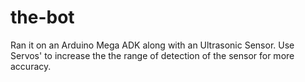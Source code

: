 # the-bot
Ran it on an Arduino Mega ADK along with an Ultrasonic Sensor.
Use Servos' to increase the the range of detection of the sensor for more accuracy.
